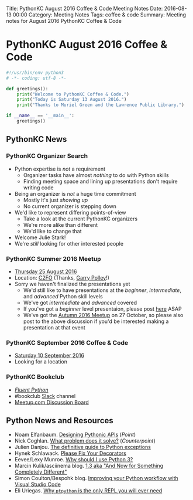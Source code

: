 Title: PythonKC August 2016 Coffee & Code Meeting Notes
Date: 2016-08-13 00:00
Category: Meeting Notes
Tags: coffee & code
Summary: Meeting notes for August 2016 PythonKC Coffee & Code

# PythonKC August 2016 Coffee & Code
```python
#!/usr/bin/env python3
# -*- coding: utf-8 -*-

def greetings():
    print("Welcome to PythonKC Coffee & Code.")
    print("Today is Saturday 13 August 2016.")
    print("Thanks to Muriel Green and the Lawrence Public Library.")

if __name__ == '__main__':
    greetings()
```

## PythonKC News

### PythonKC Organizer Search
* Python expertise is _not_ a requirement
    * Organizer tasks have almost _nothing_ to do with Python skills
    * Finding meeting space and lining up presentations don't require writing code
* Being an organizer is _not_ a huge time commitment
    * Mostly it's just _showing up_
    * No current organizer is stepping down
* We'd like to represent differing points-of-view
    * Take a look at the current PythonKC organizers
    * We're more alike than different
    * We'd like to change that
* Welcome Julie Stark!
* We're _still_ looking for other interested people

### PythonKC Summer 2016 Meetup
* [Thursday 25 August 2016](http://www.meetup.com/pythonkc/events/xgjdhlyvlbhc/)
* Location: [C2FO](https://c2fo.com) (Thanks, [Garry Polley](http://www.meetup.com/pythonkc/members/81319782/)!)
* Sorry we haven't finalized the presentations yet
    * We'd still like to have presentations at the _beginner_, _intermediate_, and _advanced_ Python skill levels
    * We've got _intermediate_ and _advanced_ covered
    * If you've got a _beginner_ level presentaion, please post [here](http://www.meetup.com/pythonkc/messages/boards/thread/49947683) ASAP
    * We've got the [Autumn 2016 Meetup](https://www.meetup.com/pythonkc/events/tgjdhlyvnbkc/) on 27 October, so please also post to the above discussion if you'd be interested making a presentation at that event

### PythonKC September 2016 Coffee & Code
* [Saturday 10 September 2016](https://www.meetup.com/pythonkc/events/232044668/)
* Looking for a location

### PythonKC Bookclub
* [_Fluent Python_](http://shop.oreilly.com/product/0636920032519.do)
* \#bookclub [Slack](https://pykc-slackipy.herokuapp.com/) channel
* [Meetup.com Discussion Board](http://www.meetup.com/pythonkc/messages/boards/thread/49656306)

## Python News and Resources
* Noam Elfanbaum. [Designing Pythonic APIs](http://noamelf.com/2016/08/05/designing-pythonic-apis/) (_Point_)
* Nick Coghlan. [What problem does it solve?](http://www.curiousefficiency.org/posts/2016/08/what-problem-does-it-solve.html) (_Counterpoint_)
* Julien Danjou. [The definitive guide to Python exceptions](https://julien.danjou.info/blog/2016/python-exceptions-guide)
* Hynek Schlawack. [Please Fix Your Decorators](https://hynek.me/articles/decorators/)
* Eevee/Lexy Munroe. [Why should I use Python 3?](https://eev.ee/blog/2016/07/31/python-faq-why-should-i-use-python-3/)
* Marcin Kulik/asciinema blog. [1.3 aka "And Now for Something Completely Different"](http://blog.asciinema.org/post/and-now-for-something-completely-different/)
* Simon Coulton/Bespohk blog. [Improving your Python workflow with Visual Studio Code](https://bespohk.com/blog/configuring-python-visual-studio-code)
* Eli Uriegas. [Why `ptpython` is the only REPL you will ever need](http://terriblecode.com/why-ptpython-is-the-only-repl-you-will-ever-need-2/)

